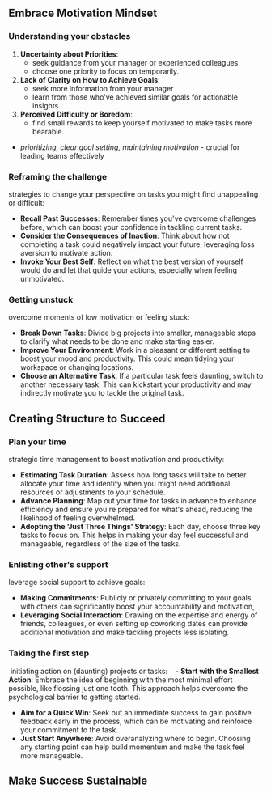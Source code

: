 ## Embrace Motivation Mindset
### Understanding your obstacles
1. **Uncertainty about Priorities**: 
	- seek guidance from your manager or experienced colleagues
	- choose one priority to focus on temporarily.
2. **Lack of Clarity on How to Achieve Goals**: 
	- seek more information from your manager
	- learn from those who've achieved similar goals for actionable insights.
3. **Perceived Difficulty or Boredom**:
	- find small rewards to keep yourself motivated to make tasks more bearable.
- *prioritizing, clear goal setting, maintaining motivation* - crucial for leading teams effectively

### Reframing the challenge
strategies to change your perspective on tasks you might find unappealing or difficult:

- **Recall Past Successes**: Remember times you've overcome challenges before, which can boost your confidence in tackling current tasks.
- **Consider the Consequences of Inaction**: Think about how not completing a task could negatively impact your future, leveraging loss aversion to motivate action.
- **Invoke Your Best Self**: Reflect on what the best version of yourself would do and let that guide your actions, especially when feeling unmotivated.


### Getting unstuck
overcome moments of low motivation or feeling stuck:

- **Break Down Tasks**: Divide big projects into smaller, manageable steps to clarify what needs to be done and make starting easier.
- **Improve Your Environment**: Work in a pleasant or different setting to boost your mood and productivity. This could mean tidying your workspace or changing locations.
- **Choose an Alternative Task**: If a particular task feels daunting, switch to another necessary task. This can kickstart your productivity and may indirectly motivate you to tackle the original task.


## Creating Structure to Succeed
### Plan your time
strategic time management to boost motivation and productivity:

- **Estimating Task Duration**: Assess how long tasks will take to better allocate your time and identify when you might need additional resources or adjustments to your schedule.
- **Advance Planning**: Map out your time for tasks in advance to enhance efficiency and ensure you're prepared for what's ahead, reducing the likelihood of feeling overwhelmed.
- **Adopting the 'Just Three Things' Strategy**: Each day, choose three key tasks to focus on. This helps in making your day feel successful and manageable, regardless of the size of the tasks.

### Enlisting other's support
leverage social support to achieve goals:

- **Making Commitments**: Publicly or privately committing to your goals with others can significantly boost your accountability and motivation, 
- **Leveraging Social Interaction**: Drawing on the expertise and energy of friends, colleagues, or even setting up coworking dates can provide additional motivation and make tackling projects less isolating.

### Taking the first step
 initiating action on (daunting) projects or tasks:
 
 - **Start with the Smallest Action**: Embrace the idea of beginning with the most minimal effort possible, like flossing just one tooth. This approach helps overcome the psychological barrier to getting started.
- **Aim for a Quick Win**: Seek out an immediate success to gain positive feedback early in the process, which can be motivating and reinforce your commitment to the task.
- **Just Start Anywhere**: Avoid overanalyzing where to begin. Choosing any starting point can help build momentum and make the task feel more manageable.


## Make Success Sustainable